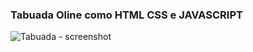 <h3> Tabuada Oline como HTML CSS e JAVASCRIPT </h3>

![Tabuada - screenshot](https://user-images.githubusercontent.com/117870057/201230560-1a2fa7a5-59bd-4e75-a124-442a06ed5700.png)
